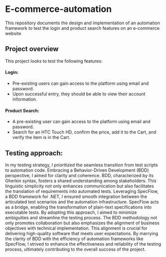 # E-commerce-automation
This repository documents the design and implementation of an automation framework to test the login and product search features on an e-commerce website

## Project overview
This project looks to test the following features: 

#### Login:
 - Pre-existing users can gain access to the platform using email and password.
 - Upon successful entry, they should be able to view their account information.
#### Product Search:
 - A pre-existing user can gain access to the platform using email and password.
 - Search for an HTC Touch HD, confirm the price, add it to the Cart, and verify the item is in the Cart.

## Testing approach:
In my testing strategy, I prioritized the seamless transition from test scripts to automation code. Embracing a Behavior-Driven Development (BDD) perspective, I aimed for clarity and coherence. BDD, characterized by its Gherkin syntax, fosters a shared understanding among stakeholders. This linguistic simplicity not only enhances communication but also facilitates the translation of requirements into automated tests. Leveraging SpecFlow, a BDD framework for .NET, I ensured smooth integration between the articulated test scenarios and the automation infrastructure. SpecFlow acts as a bridge, enabling the transformation of plain-text specifications into executable tests. By adopting this approach, I aimed to minimize ambiguities and streamline the testing process. The BDD methodology not only promotes collaboration but also emphasizes the alignment of business objectives with technical implementation. This alignment is crucial for delivering high-quality software that meets user expectations. By marrying the clarity of BDD with the efficiency of automation frameworks like SpecFlow, I strived to enhance the effectiveness and reliability of the testing process, ultimately contributing to the overall success of the project.
